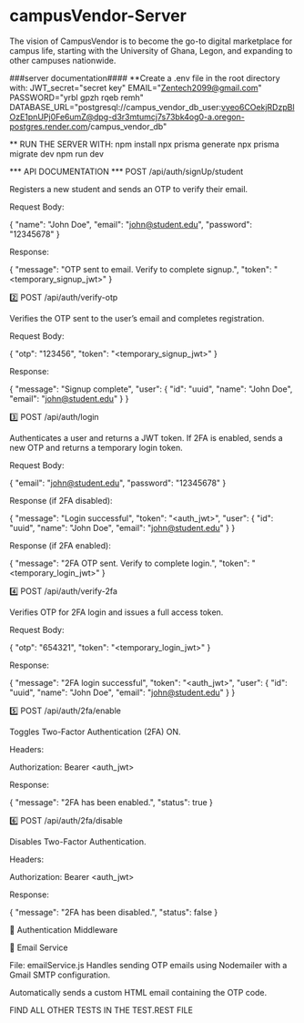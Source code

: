 # campusVendor-Server
The vision of CampusVendor is to become the go-to digital marketplace for campus life, starting with the University of Ghana, Legon, and expanding to other campuses nationwide.


###server documentation####
**Create a .env file in the root directory with:
JWT_secret="secret key"
EMAIL="Zentech2099@gmail.com"
PASSWORD="yrbl gpzh rqeb remh"
DATABASE_URL="postgresql://campus_vendor_db_user:vyeo6COekjRDzpBlOzE1pnUPj0Fe6umZ@dpg-d3r3mtumcj7s73bk4og0-a.oregon-postgres.render.com/campus_vendor_db"

** RUN THE SERVER WITH:
npm install
npx prisma generate
npx prisma migrate dev
npm run dev

*** API DOCUMENTATION ***
POST /api/auth/signUp/student

Registers a new student and sends an OTP to verify their email.

Request Body:

{
  "name": "John Doe",
  "email": "john@student.edu",
  "password": "12345678"
}


Response:

{
  "message": "OTP sent to email. Verify to complete signup.",
  "token": "<temporary_signup_jwt>"
}

2️⃣ POST /api/auth/verify-otp

Verifies the OTP sent to the user’s email and completes registration.

Request Body:

{
  "otp": "123456",
  "token": "<temporary_signup_jwt>"
}


Response:

{
  "message": "Signup complete",
  "user": {
    "id": "uuid",
    "name": "John Doe",
    "email": "john@student.edu"
  }
}

3️⃣ POST /api/auth/login

Authenticates a user and returns a JWT token.
If 2FA is enabled, sends a new OTP and returns a temporary login token.

Request Body:

{
  "email": "john@student.edu",
  "password": "12345678"
}


Response (if 2FA disabled):

{
  "message": "Login successful",
  "token": "<auth_jwt>",
  "user": {
    "id": "uuid",
    "name": "John Doe",
    "email": "john@student.edu"
  }
}


Response (if 2FA enabled):

{
  "message": "2FA OTP sent. Verify to complete login.",
  "token": "<temporary_login_jwt>"
}

4️⃣ POST /api/auth/verify-2fa

Verifies OTP for 2FA login and issues a full access token.

Request Body:

{
  "otp": "654321",
  "token": "<temporary_login_jwt>"
}


Response:

{
  "message": "2FA login successful",
  "token": "<auth_jwt>",
  "user": {
    "id": "uuid",
    "name": "John Doe",
    "email": "john@student.edu"
  }
}

5️⃣ POST /api/auth/2fa/enable

Toggles Two-Factor Authentication (2FA) ON.

Headers:

Authorization: Bearer <auth_jwt>


Response:

{
  "message": "2FA has been enabled.",
  "status": true
}

6️⃣ POST /api/auth/2fa/disable

Disables Two-Factor Authentication.

Headers:

Authorization: Bearer <auth_jwt>


Response:

{
  "message": "2FA has been disabled.",
  "status": false
}

🧩 Authentication Middleware


💌 Email Service

File: emailService.js
Handles sending OTP emails using Nodemailer with a Gmail SMTP configuration.

Automatically sends a custom HTML email containing the OTP code.

FIND ALL OTHER TESTS IN THE TEST.REST FILE



